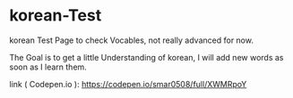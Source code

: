 # korean-Test
korean Test Page to check Vocables, not really advanced for now.

The Goal is to get a little Understanding of korean, I will add new words as soon as I learn them.

link ( Codepen.io ): https://codepen.io/smar0508/full/XWMRpoY
